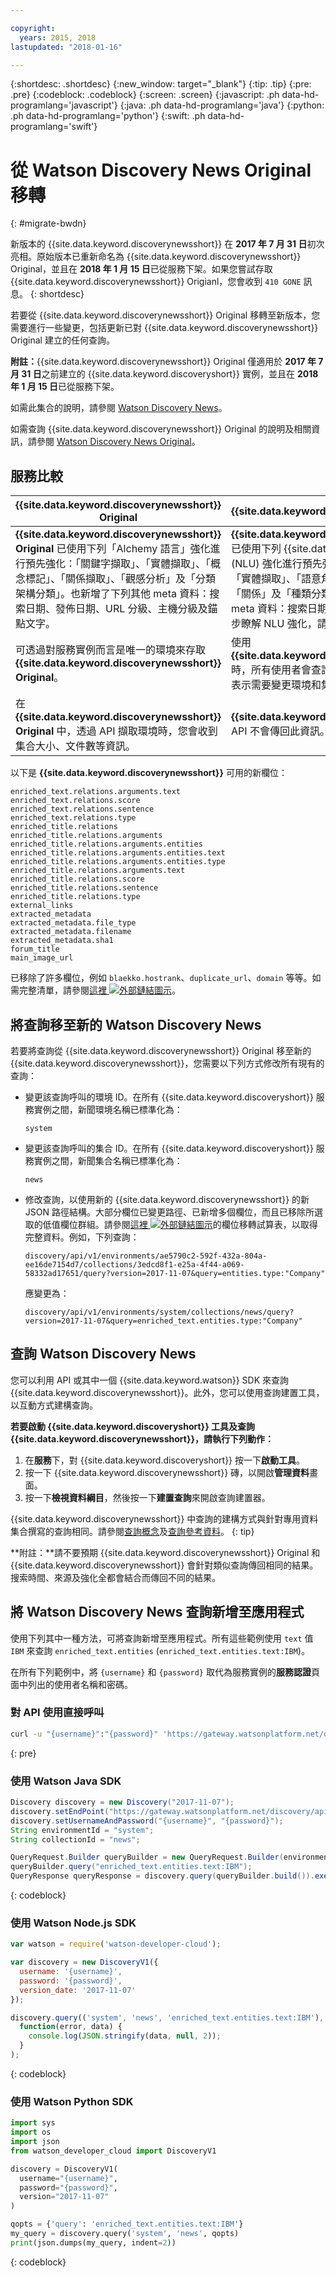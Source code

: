 ```yaml
---

copyright:
  years: 2015, 2018
lastupdated: "2018-01-16"

---
```


{:shortdesc: .shortdesc}
{:new_window: target="_blank"}
{:tip: .tip}
{:pre: .pre}
{:codeblock: .codeblock}
{:screen: .screen}
{:javascript: .ph data-hd-programlang='javascript'}
{:java: .ph data-hd-programlang='java'}
{:python: .ph data-hd-programlang='python'}
{:swift: .ph data-hd-programlang='swift'}

# 從 Watson Discovery News Original 移轉
{: #migrate-bwdn}

新版本的 {{site.data.keyword.discoverynewsshort}} 在 **2017 年 7 月 31 日**初次亮相。原始版本已重新命名為 {{site.data.keyword.discoverynewsshort}} Original，並且在 **2018 年 1 月 15 日**已從服務下架。如果您嘗試存取 {{site.data.keyword.discoverynewsshort}} Origianl，您會收到 `410 GONE` 訊息。
{: shortdesc}

若要從 {{site.data.keyword.discoverynewsshort}} Original 移轉至新版本，您需要進行一些變更，包括更新已對 {{site.data.keyword.discoverynewsshort}} Original 建立的任何查詢。

  **附註：**{{site.data.keyword.discoverynewsshort}} Original 僅適用於 **2017 年 7 月 31 日**之前建立的 {{site.data.keyword.discoveryshort}} 實例，並且在 **2018 年 1 月 15 日**已從服務下架。

如需此集合的說明，請參閱 [Watson Discovery News](/docs/services/discovery/watson-discovery-news.html)。

如需查詢 {{site.data.keyword.discoverynewsshort}} Original 的說明及相關資訊，請參閱 [Watson Discovery News Original](/docs/services/discovery/discovery-auxiliary.html#watson-discovery-news-original)。

## 服務比較

|{{site.data.keyword.discoverynewsshort}} Original         | {{site.data.keyword.discoverynewsshort}}           |
|----------------------------------------|---------------------------------|
| **{{site.data.keyword.discoverynewsshort}} Original** 已使用下列「Alchemy 語言」強化進行預先強化：「關鍵字擷取」、「實體擷取」、「概念標記」、「關係擷取」、「觀感分析」及「分類架構分類」。也新增了下列其他 meta 資料：搜索日期、發佈日期、URL 分級、主機分級及錨點文字。|**{{site.data.keyword.discoverynewsshort}}** 已使用下列 {{site.data.keyword.nlushort}} (NLU) 強化進行預先強化：「關鍵字擷取」、「實體擷取」、「語意角色擷取」、「觀感分析」、「關係」及「種類分類」。也新增了下列其他 meta 資料：搜索日期和發佈日期。若要進一步瞭解 NLU 強化，請參閱[新增強化](/docs/services/discovery/building.html#adding-enrichments)。|
|可透過對服務實例而言是唯一的環境來存取 **{{site.data.keyword.discoverynewsshort}} Original**。|使用 **{{site.data.keyword.discoverynewsshort}}** 時，所有使用者會查詢相同的環境和集合。這表示需要變更環境和集合的所有參照。|
|在 **{{site.data.keyword.discoverynewsshort}} Original** 中，透過 API 擷取環境時，您會收到集合大小、文件數等資訊。|**{{site.data.keyword.discoverynewsshort}}** API 不會傳回此資訊。|

以下是 **{{site.data.keyword.discoverynewsshort}}** 可用的新欄位：

`enriched_text.relations.arguments.text`  
`enriched_text.relations.score`  
`enriched_text.relations.sentence`  
`enriched_text.relations.type`  
`enriched_title.relations`  
`enriched_title.relations.arguments`  
`enriched_title.relations.arguments.entities`<br/>
`enriched_title.relations.arguments.entities.text`  
`enriched_title.relations.arguments.entities.type`  
`enriched_title.relations.arguments.text`  
`enriched_title.relations.score`  
`enriched_title.relations.sentence`  
`enriched_title.relations.type`  
`external_links`  
`extracted_metadata`  
`extracted_metadata.file_type`  
`extracted_metadata.filename`  
`extracted_metadata.sha1`  
`forum_title`  
`main_image_url`

已移除了許多欄位，例如 `blaekko.hostrank`、`duplicate_url`、`domain` 等等。如需完整清單，請參閱<a target="_blank" href="https://watson-developer-cloud.github.io/doc-tutorial-downloads/discovery/News_migration_v_1.01.xlsx" download>這裡 <img src="../../icons/launch-glyph.svg" alt="外部鏈結圖示" title="外部鏈結圖示" class="style-scope doc-content"></a>。

## 將查詢移至新的 Watson Discovery News

若要將查詢從 {{site.data.keyword.discoverynewsshort}} Original 移至新的 {{site.data.keyword.discoverynewsshort}}，您需要以下列方式修改所有現有的查詢：  

- 變更該查詢呼叫的環境 ID。在所有 {{site.data.keyword.discoveryshort}} 服務實例之間，新聞環境名稱已標準化為：

  `system`  

- 變更該查詢呼叫的集合 ID。在所有 {{site.data.keyword.discoveryshort}} 服務實例之間，新聞集合名稱已標準化為：

  `news`

- 修改查詢，以使用新的 {{site.data.keyword.discoverynewsshort}} 的新 JSON 路徑結構。大部分欄位已變更路徑、已新增多個欄位，而且已移除所選取的低值欄位群組。請參閱<a target="_blank" href="https://watson-developer-cloud.github.io/doc-tutorial-downloads/discovery/News_migration_v_1.01.xlsx" download>這裡 <img src="../../icons/launch-glyph.svg" alt="外部鏈結圖示" title="外部鏈結圖示" class="style-scope doc-content"></a>的欄位移轉試算表，以取得完整資料。例如，下列查詢：

  `discovery/api/v1/environments/ae5790c2-592f-432a-804a-ee16de7154d7/collections/3edcd8f1-e25a-4f44-a069-58332ad17651/query?version=2017-11-07&query=entities.type:"Company"`

  應變更為：

  `discovery/api/v1/environments/system/collections/news/query?version=2017-11-07&query=enriched_text.entities.type:"Company"`  

## 查詢 Watson Discovery News

您可以利用 API 或其中一個 {{site.data.keyword.watson}} SDK 來查詢 {{site.data.keyword.discoverynewsshort}}。此外，您可以使用查詢建置工具，以互動方式建構查詢。

**若要啟動 {{site.data.keyword.discoveryshort}} 工具及查詢 {{site.data.keyword.discoverynewsshort}}，請執行下列動作：**

1. 在**服務**下，對 {{site.data.keyword.discoveryshort}} 按一下**啟動工具**。
1. 按一下 {{site.data.keyword.discoverynewsshort}} 磚，以開啟**管理資料**畫面。
1. 按一下**檢視資料綱目**，然後按一下**建置查詢**來開啟查詢建置器。

  {{site.data.keyword.discoverynewsshort}} 中查詢的建構方式與針對專用資料集合撰寫的查詢相同。請參閱[查詢概念](/docs/services/discovery/using.html)及[查詢參考資料](/docs/services/discovery/query-reference.html)。
  {: tip}

**附註：**請不要預期 {{site.data.keyword.discoverynewsshort}} Original 和 {{site.data.keyword.discoverynewsshort}} 會針對類似查詢傳回相同的結果。搜索時間、來源及強化全都會結合而傳回不同的結果。

## 將 Watson Discovery News 查詢新增至應用程式

使用下列其中一種方法，可將查詢新增至應用程式。所有這些範例使用 `text` 值 `IBM` 來查詢 `enriched_text.entities` (`enriched_text.entities.text:IBM`)。

在所有下列範例中，將 `{username}` 和 `{password}` 取代為服務實例的**服務認證**頁面中列出的使用者名稱和密碼。

### 對 API 使用直接呼叫

```bash
curl -u "{username}":"{password}" 'https://gateway.watsonplatform.net/discovery/api/v1/environments/system/collections/news/query?version=2017-11-07&query=enriched_text.entities.text:IBM'
```
{: pre}

### 使用 Watson Java SDK

```java
Discovery discovery = new Discovery("2017-11-07");  
discovery.setEndPoint("https://gateway.watsonplatform.net/discovery/api/v1");
discovery.setUsernameAndPassword("{username}", "{password}");  
String environmentId = "system";
String collectionId = "news";

QueryRequest.Builder queryBuilder = new QueryRequest.Builder(environmentId, collectionId);  
queryBuilder.query("enriched_text.entities.text:IBM");  
QueryResponse queryResponse = discovery.query(queryBuilder.build()).execute();
```
{: codeblock}

### 使用 Watson Node.js SDK

```javascript
var watson = require('watson-developer-cloud');  

var discovery = new DiscoveryV1({  
  username: '{username}',  
  password: '{password}',  
  version_date: '2017-11-07'  
});  

discovery.query(('system', 'news', 'enriched_text.entities.text:IBM'),  
  function(error, data) {  
    console.log(JSON.stringify(data, null, 2));  
  }
);
```
{: codeblock}

### 使用 Watson Python SDK

```python
import sys  
import os  
import json  
from watson_developer_cloud import DiscoveryV1  

discovery = DiscoveryV1(  
  username="{username}",  
  password="{password}",  
  version="2017-11-07"  
)  

qopts = {'query': 'enriched_text.entities.text:IBM'}  
my_query = discovery.query('system', 'news', qopts)  
print(json.dumps(my_query, indent=2))  
```
{: codeblock}

